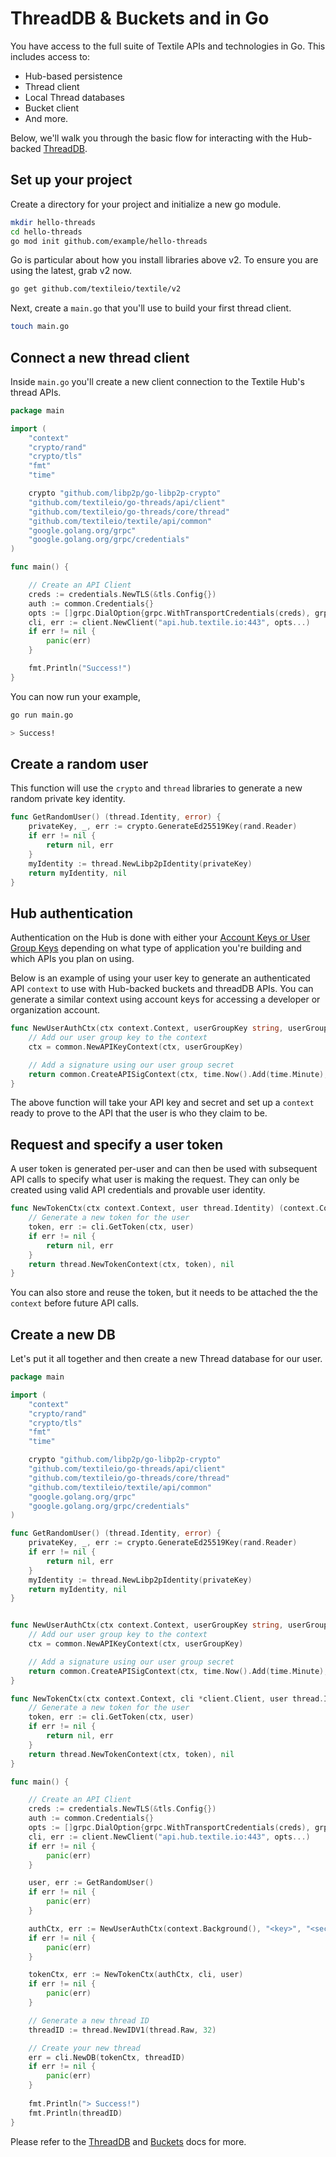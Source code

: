 # ThreadDB & Buckets and  in Go

You have access to the full suite of Textile APIs and technologies in Go. This includes access to:

* Hub-based persistence
* Thread client
* Local Thread databases
* Bucket client
* And more. 

Below, we'll walk you through the basic flow for interacting with the Hub-backed [ThreadDB](https://github.com/textileio/go-threads).


## Set up your project

Create a directory for your project and initialize a new go module. 

```sh
mkdir hello-threads
cd hello-threads
go mod init github.com/example/hello-threads
```

Go is particular about how you install libraries above v2. To ensure you are using the latest, grab v2 now. 

```sh
go get github.com/textileio/textile/v2
```

Next, create a `main.go` that you'll use to build your first thread client. 

```sh
touch main.go
```

## Connect a new thread client

Inside `main.go` you'll create a new client connection to the Textile Hub's thread APIs.

```go
package main

import (
    "context"
    "crypto/rand"
    "crypto/tls"
    "fmt"
    "time"

    crypto "github.com/libp2p/go-libp2p-crypto"
    "github.com/textileio/go-threads/api/client"
    "github.com/textileio/go-threads/core/thread"
    "github.com/textileio/textile/api/common"
    "google.golang.org/grpc"
    "google.golang.org/grpc/credentials"
)

func main() {

    // Create an API Client
    creds := credentials.NewTLS(&tls.Config{})
    auth := common.Credentials{}
    opts := []grpc.DialOption{grpc.WithTransportCredentials(creds), grpc.WithPerRPCCredentials(auth)}
    cli, err := client.NewClient("api.hub.textile.io:443", opts...)
    if err != nil {
        panic(err)
    }

    fmt.Println("Success!")
}
```

You can now run your example,

```sh
go run main.go

> Success!
```

## Create a random user

This function will use the `crypto` and `thread` libraries to generate a new random private key identity.

```go
func GetRandomUser() (thread.Identity, error) {
    privateKey, _, err := crypto.GenerateEd25519Key(rand.Reader)
    if err != nil {
        return nil, err
    }
    myIdentity := thread.NewLibp2pIdentity(privateKey)
    return myIdentity, nil
}
```

## Hub authentication

Authentication on the Hub is done with either your [Account Keys or User Group Keys](/hub/apis/) depending on what type of application you're building and which APIs you plan on using.

Below is an example of using your user key to generate an authenticated API `context` to use with Hub-backed buckets and threadDB APIs. You can generate a similar context using account keys for accessing a developer or organization account.

```go
func NewUserAuthCtx(ctx context.Context, userGroupKey string, userGroupSecret string) (context.Context, error) {
    // Add our user group key to the context
    ctx = common.NewAPIKeyContext(ctx, userGroupKey)

    // Add a signature using our user group secret
    return common.CreateAPISigContext(ctx, time.Now().Add(time.Minute), userGroupSecret)
}
```

The above function will take your API key and secret and set up a `context` ready to prove to the API that the user is who they claim to be. 


## Request and specify a user token

A user token is generated per-user and can then be used with subsequent API calls to specify what user is making the request. They can only be created using valid API credentials and provable user identity. 

```go
func NewTokenCtx(ctx context.Context, user thread.Identity) (context.Context, error){
    // Generate a new token for the user
    token, err := cli.GetToken(ctx, user)
    if err != nil {
        return nil, err
    }
    return thread.NewTokenContext(ctx, token), nil
}
```

You can also store and reuse the token, but it needs to be attached the the `context` before future API calls. 

## Create a new DB

Let's put it all together and then create a new Thread database for our user.


```go
package main

import (
    "context"
    "crypto/rand"
    "crypto/tls"
    "fmt"
    "time"

    crypto "github.com/libp2p/go-libp2p-crypto"
    "github.com/textileio/go-threads/api/client"
    "github.com/textileio/go-threads/core/thread"
    "github.com/textileio/textile/api/common"
    "google.golang.org/grpc"
    "google.golang.org/grpc/credentials"
)

func GetRandomUser() (thread.Identity, error) {
    privateKey, _, err := crypto.GenerateEd25519Key(rand.Reader)
    if err != nil {
        return nil, err
    }
    myIdentity := thread.NewLibp2pIdentity(privateKey)
    return myIdentity, nil
}


func NewUserAuthCtx(ctx context.Context, userGroupKey string, userGroupSecret string) (context.Context, error) {
    // Add our user group key to the context
    ctx = common.NewAPIKeyContext(ctx, userGroupKey)

    // Add a signature using our user group secret
    return common.CreateAPISigContext(ctx, time.Now().Add(time.Minute), userGroupSecret)
}

func NewTokenCtx(ctx context.Context, cli *client.Client, user thread.Identity) (context.Context, error){
    // Generate a new token for the user
    token, err := cli.GetToken(ctx, user)
    if err != nil {
        return nil, err
    }
    return thread.NewTokenContext(ctx, token), nil
}

func main() {

    // Create an API Client
    creds := credentials.NewTLS(&tls.Config{})
    auth := common.Credentials{}
    opts := []grpc.DialOption{grpc.WithTransportCredentials(creds), grpc.WithPerRPCCredentials(auth)}
    cli, err := client.NewClient("api.hub.textile.io:443", opts...)
    if err != nil {
        panic(err)
    }

    user, err := GetRandomUser()
    if err != nil {
        panic(err)
    }

    authCtx, err := NewUserAuthCtx(context.Background(), "<key>", "<secret>")
    if err != nil {
        panic(err)
    }

    tokenCtx, err := NewTokenCtx(authCtx, cli, user)
    if err != nil {
        panic(err)
    }

    // Generate a new thread ID
    threadID := thread.NewIDV1(thread.Raw, 32)

    // Create your new thread
    err = cli.NewDB(tokenCtx, threadID)
    if err != nil {
        panic(err)
    }
    
    fmt.Println("> Success!")
    fmt.Println(threadID)
}


```

Please refer to the [ThreadDB](https://github.com/textileio/go-threads) and [Buckets](https://github.com/textileio/textile) docs for more.